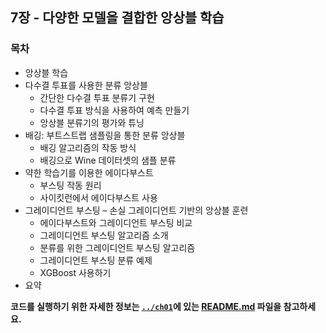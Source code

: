 ## 7장 - 다양한 모델을 결합한 앙상블 학습

### 목차

- 앙상블 학습
- 다수결 투표를 사용한 분류 앙상블
    - 간단한 다수결 투표 분류기 구현
    - 다수결 투표 방식을 사용하여 예측 만들기
    - 앙상블 분류기의 평가와 튜닝
- 배깅: 부트스트랩 샘플링을 통한 분류 앙상블
    - 배깅 알고리즘의 작동 방식
    - 배깅으로 Wine 데이터셋의 샘플 분류
- 약한 학습기를 이용한 에이다부스트
    - 부스팅 작동 원리
    - 사이킷런에서 에이다부스트 사용
- 그레이디언트 부스팅 – 손실 그레이디언트 기반의 앙상블 훈련
    - 에이다부스트와 그레이디언트 부스팅 비교
    - 그레이디언트 부스팅 알고리즘 소개
    - 분류를 위한 그레이디언트 부스팅 알고리즘
    - 그레이디언트 부스팅 분류 예제
    - XGBoost 사용하기
- 요약

**코드를 실행하기 위한 자세한 정보는 [`../ch01`](../ch01)에 있는 [README.md](../ch01/README.md) 파일을 참고하세요.**
